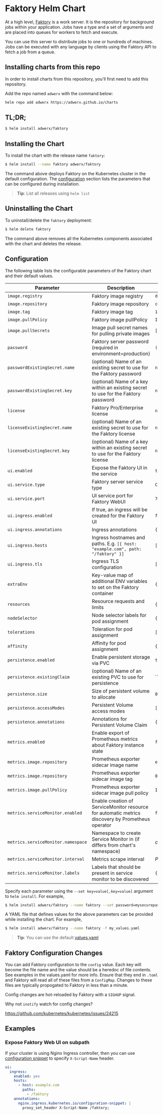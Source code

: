# Faktory Helm Chart

At a high level, [Faktory](https://github.com/contribsys/faktory) is a work server. It is the repository for background jobs within your application. Jobs have a type and a set of arguments and are placed into queues for workers to fetch and execute.

You can use this server to distribute jobs to one or hundreds of machines. Jobs can be executed with any language by clients using the Faktory API to fetch a job from a queue.

## Installing charts from this repo

In order to install charts from this repository, you'll first need to add this repository.

Add the repo named `adwerx` with the command below:

```bash
helm repo add adwerx https://adwerx.github.io/charts
```

## TL;DR;

```bash
$ helm install adwerx/faktory
```

## Installing the Chart

To install the chart with the release name `faktory`:

```bash
$ helm install --name faktory adwerx/faktory
```

The command above deploys Faktory on the Kubernetes cluster in the default configuration. The [configuration](#configuration) section lists the parameters that can be configured during installation.

> **Tip**: List all releases using `helm list`

## Uninstalling the Chart

To uninstall/delete the `faktory` deployment:

```bash
$ helm delete faktory
```

The command above removes all the Kubernetes components associated with the chart and deletes the release.

## Configuration

The following table lists the configurable parameters of the Faktory chart and their default values.

Parameter | Description | Default
--------- | ----------- | -------
`image.registry` | Faktory image registry | `docker.io`
`image.repository` | Faktory image repository | `contribsys/faktory`
`image.tag` | Faktory image tag | `1.0.1`
`image.pullPolicy` | Faktory image pullPolicy | `IfNotPresent`
`image.pullSecrets` | Image pull secret names for pulling private images | `[]`
`password` | Faktory server password (required in environment=production) | `(random)`
`passwordExistingSecret.name` | (optional) Name of an existing secret to use for the Faktory password | `nil`
`passwordExistingSecret.key` | (optional) Name of a key within an existing secret to use for the Faktory password | `nil`
`license` | Faktory Pro/Enterprise license | `nil`
`licenseExistingSecret.name` | (optional) Name of an existing secret to use for the Faktory license | `nil`
`licenseExistingSecret.key` | (optional) Name of a key within an existing secret to use for the Faktory license | `nil`
`ui.enabled` | Expose the Faktory UI in the service | `true`
`ui.service.type` | Faktory server service type | `ClusterIP`
`ui.service.port` | UI service port for Faktory WebUI | `7420`
`ui.ingress.enabled` | If true, an ingress will be created for the Faktory UI | `false`
`ui.ingress.annotations` | Ingress annotations | `{}`
`ui.ingress.hosts` | Ingress hostnames and paths. E.g. `[{ host: "example.com", path: "/faktory" }]` | `[]`
`ui.ingress.tls` | Ingress TLS configuration | `[]`
`extraEnv` | Key-value map of additional ENV variables to set on the Faktory container | `{}`
`resources` | Resource requests and limits | `{}`
`nodeSelector` | Node selector labels for pod assignment | `{}`
`tolerations` | Toleration for pod assignment | `[]`
`affinity` | Affinity for pod assignment | `{}`
`persistence.enabled` | Enable persistent storage via PVC | `true`
`persistence.existingClaim` | (optional) Name of an existing PVC to use for persistence | ``
`persistence.size` | Size of persistent volume to allocate | `8Gi`
`persistence.accessModes` | Persistent Volume access modes | `["ReadWriteOnce"]`
`persistence.annotations` | Annotations for Persistent Volume Claim | `{}`
`metrics.enabled` | Enable export of Prometheus metrics about Faktory instance state | `false`
`metrics.image.repository` | Prometheus exporter sidecar image name | `envek/faktory_exporter`
`metrics.image.repository` | Prometheus exporter sidecar image tag | `0.4.0`
`metrics.image.pullPolicy` | Prometheus exporter sidecar image pull policy | `IfNotPresent`
`metrics.serviceMonitor.enabled` | Enable creation of ServiceMonitor resource for automatic metrics discovery by Prometheus operator | `false`
`metrics.serviceMonitor.namespace` | Namespace to create Service Monitor in (if differs from chart's namespace) | _chart's namespace_
`metrics.serviceMonitor.interval` | Metrics scrape interval | _Prometheus default_
`metrics.serviceMonitor.labels` | Labels that should be present in service monitor to be discovered | `{}`

Specify each parameter using the `--set key=value[,key=value]` argument to `helm install`. For example,

```bash
$ helm install adwerx/faktory --name faktory --set password=mysecurepassword
```

A YAML file that defines values for the above parameters can be provided while installing the chart. For example,

```bash
$ helm install adwerx/faktory --name faktory -f my_values.yaml
```

> **Tip**: You can use the default [values.yaml](values.yaml)

## Faktory Configuration Changes

You can add Faktory configuration to the `config` value. Each key will become the file name and the value should be a heredoc of file contents. See examples in the values.yaml for more info. Ensure that they end in `.toml` and Faktory will read all of these files from a `ConfigMap`. Changes to these files are typically propogated to Faktory in less than a minute.

Config changes are hot-reloaded by Faktory with a `SIGHUP` signal.

Why not `inotify` watch for config changes?

https://github.com/kubernetes/kubernetes/issues/24215

## Examples

### Expose Faktory Web UI on subpath

If your cluster is using Nginx Ingress controller, then you can use [configuration snippet](https://kubernetes.github.io/ingress-nginx/user-guide/nginx-configuration/annotations/#configuration-snippet) to specify `X-Script-Name` header.

```yaml
ui:
  ingress:
    enabled: yes
    hosts:
      - host: example.com
        paths:
          - /faktory
    annotations:
      nginx.ingress.kubernetes.io/configuration-snippet: |
        proxy_set_header X-Script-Name /faktory;
```
